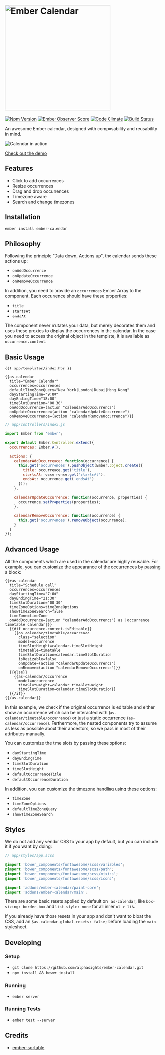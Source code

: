 <h1><img src="https://raw.githubusercontent.com/alphasights/ember-calendar/develop/images/logo.png" alt="Ember Calendar" width="340px"></h1>

[![Npm Version](https://badge.fury.io/js/ember-calendar.svg)](http://badge.fury.io/js/ember-calendar)
[![Ember Observer Score](http://emberobserver.com/badges/ember-calendar.svg)](http://emberobserver.com/addons/ember-calendar)
[![Code
Climate](https://codeclimate.com/github/alphasights/ember-calendar/badges/gpa.svg)](https://codeclimate.com/github/alphasights/ember-calendar)
[![Build Status](https://circleci.com/gh/alphasights/ember-calendar.svg?style=shield&circle-token=6fa581b50c5f8496cf26768394cf6c1d43dfb98e)](https://circleci.com/gh/alphasights/ember-calendar)

An awesome Ember calendar, designed with composability and reusability in mind.

![Calendar in
action](https://raw.githubusercontent.com/alphasights/ember-calendar/develop/images/calendar.png)

[Check out the demo](https://alphasights.github.io/ember-calendar/demo)

## Features

* Click to add occurrences
* Resize occurrences
* Drag and drop occurrences
* Timezone aware
* Search and change timezones

## Installation

`ember install ember-calendar`

## Philosophy

Following the principle "Data down, Actions up", the calendar sends these
actions up:

* `onAddOccurrence`
* `onUpdateOccurrence`
* `onRemoveOccurrence`

In addition, you need to provide an `occurrences` Ember Array to the component.
Each occurrence should have these properties:

* `title`
* `startsAt`
* `endsAt`

The component never mutates your data, but merely decorates them and uses these
proxies to display the occurrences in the calendar. In the case you need to access
the original object in the template, it is available as `occurrence.content`.

## Basic Usage

```htmlbars
{{! app/templates/index.hbs }}

{{as-calendar
  title="Ember Calendar"
  occurrences=occurrences
  defaultTimeZoneQuery="New York|London|Dubai|Hong Kong"
  dayStartingTime="9:00"
  dayEndingTime="18:00"
  timeSlotDuration="00:30"
  onAddOccurrence=(action "calendarAddOccurrence")
  onUpdateOccurrence=(action "calendarUpdateOccurrence")
  onRemoveOccurrence=(action "calendarRemoveOccurrence")}}
```

```javascript
// app/controllers/index.js

import Ember from 'ember';

export default Ember.Controller.extend({
  occurrences: Ember.A(),

  actions: {
    calendarAddOccurrence: function(occurrence) {
      this.get('occurrences').pushObject(Ember.Object.create({
        title: occurrence.get('title'),
        startsAt: occurrence.get('startsAt'),
        endsAt: occurrence.get('endsAt')
      }));
    },

    calendarUpdateOccurrence: function(occurrence, properties) {
      occurrence.setProperties(properties);
    },

    calendarRemoveOccurrence: function(occurrence) {
      this.get('occurrences').removeObject(occurrence);
    }
  }
});
```

## Advanced Usage

All the components which are used in the calendar are highly reusable. For
example, you can customize the appearance of the occurrences by passing a block:

```htmlbars
{{#as-calendar
  title="Schedule call"
  occurrences=occurrences
  dayStartingTime="7:00"
  dayEndingTime="21:30"
  timeSlotDuration="00:30"
  timeZoneOptions=timeZoneOptions
  showTimeZoneSearch=false
  timeZone=timeZone
  onAddOccurrence=(action "calendarAddOccurrence") as |occurrence timetable calendar|}}
  {{#if occurrence.content.isEditable}}
    {{as-calendar/timetable/occurrence
      class="selection"
      model=occurrence
      timeSlotHeight=calendar.timeSlotHeight
      timetable=timetable
      timeSlotDuration=calendar.timeSlotDuration
      isResizable=false
      onUpdate=(action "calendarUpdateOccurrence")
      onRemove=(action "calendarRemoveOccurrence")}}
  {{else}}
    {{as-calendar/occurrence
      model=occurrence
      timeSlotHeight=calendar.timeSlotHeight
      timeSlotDuration=calendar.timeSlotDuration}}
  {{/if}}
{{/as-calendar}}
```

In this example, we check if the original occurrence is editable and either show
an occurrence which can be interacted with (`as-calendar/timetable/occurrence`)
or just a static occurrence (`as-calendar/occurrence`). Furthermore, the nested
components try to assume as less as possible about their ancestors, so we pass
in most of their attributes manually.

You can customize the time slots by passing these options:

* `dayStartingTime`
* `dayEndingTime`
* `timeSlotDuration`
* `timeSlotHeight`
* `defaultOccurrenceTitle`
* `defaultOccurrenceDuration`

In addition, you can customize the timezone handling using these options:

* `timeZone`
* `timeZoneOptions`
* `defaultTimeZoneQuery`
* `showTimeZoneSearch`

## Styles

We do not add any vendor CSS to your app by default, but you can include it if you want by doing:

```scss
// app/styles/app.scss

@import 'bower_components/fontawesome/scss/variables';
@import 'bower_components/fontawesome/scss/path';
@import 'bower_components/fontawesome/scss/mixins';
@import 'bower_components/fontawesome/scss/icons';

@import 'addons/ember-calendar/paint-core';
@import 'addons/ember-calendar/main';
```

There are some basic resets applied by default on `.as-calendar`, like `box-sizing: border-box` and `list-style: none` for all inner `ul > li`s.

If you already have those resets in your app and don't want to bloat the CSS, add an `$as-calendar-global-resets: false;` before loading the `main` stylesheet.

## Developing

### Setup

* `git clone https://github.com/alphasights/ember-calendar.git`
* `npm install && bower install`

### Running

* `ember server`

### Running Tests

* `ember test --server`

## Credits

* [ember-sortable](https://github.com/jgwhite/ember-sortable)
